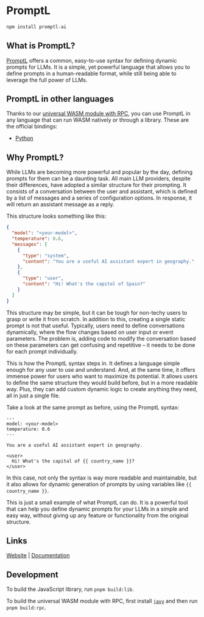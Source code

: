 # PromptL

```sh
npm install promptl-ai
```

## What is PromptL?

[PromptL](https://promptl.ai/) offers a common, easy-to-use syntax for defining dynamic prompts for LLMs. It is a simple, yet powerful language that allows you to define prompts in a human-readable format, while still being able to leverage the full power of LLMs.

## PromptL in other languages

Thanks to our [universal WASM module with RPC](examples/rpc.ts), you can use PromptL in any language that can run WASM natively or through a library. These are the official bindings:

- [Python](https://github.com/latitude-dev/promptl-py)

## Why PromptL?

While LLMs are becoming more powerful and popular by the day, defining prompts for them can be a daunting task. All main LLM providers, despite their differences, have adopted a similar structure for their prompting. It consists of a conversation between the user and assistant, which is defined by a list of messages and a series of configuration options. In response, it will return an assistant message as a reply.

This structure looks something like this:

```json
{
  "model": "<your-model>",
  "temperature": 0.6,
  "messages": [
    {
      "type": "system",
      "content": "You are a useful AI assistant expert in geography."
    },
    {
      "type": "user",
      "content": "Hi! What's the capital of Spain?"
    }
  ]
}
```

This structure may be simple, but it can be tough for non-techy users to grasp or write it from scratch. In addition to this, creating a single static prompt is not that useful. Typically, users need to define conversations dynamically, where the flow changes based on user input or event parameters. The problem is, adding code to modify the conversation based on these parameters can get confusing and repetitive – it needs to be done for each prompt individually.

This is how the PromptL syntax steps in. It defines a language simple enough for any user to use and understand. And, at the same time, it offers immense power for users who want to maximize its potential. It allows users to define the same structure they would build before, but in a more readable way. Plus, they can add custom dynamic logic to create anything they need, all in just a single file.

Take a look at the same prompt as before, using the PromptL syntax:

```plaintext
---
model: <your-model>
temperature: 0.6
---

You are a useful AI assistant expert in geography.

<user>
  Hi! What's the capital of {{ country_name }}?
</user>
```

In this case, not only the syntax is way more readable and maintainable, but it also allows for dynamic generation of prompts by using variables like `{{ country_name }}`.

This is just a small example of what PromptL can do. It is a powerful tool that can help you define dynamic prompts for your LLMs in a simple and easy way, without giving up any feature or functionality from the original structure.

## Links

[Website](https://promptl.ai/) | [Documentation](https://docs.latitude.so/promptl/getting-started/introduction)

## Development

To build the JavaScript library, run `pnpm build:lib`.

To build the universal WASM module with RPC, first install [`javy`](https://github.com/bytecodealliance/javy/releases) and then run `pnpm build:rpc`.
